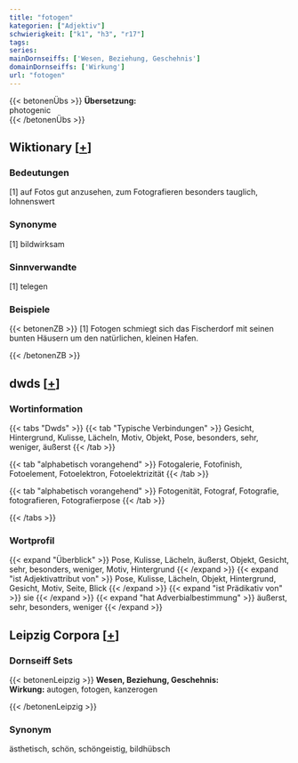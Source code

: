 ```yaml
---
title: "fotogen"
kategorien: ["Adjektiv"]
schwierigkeit: ["k1", "h3", "r17"]
tags:
series:
mainDornseiffs: ['Wesen, Beziehung, Geschehnis']
domainDornseiffs: ['Wirkung']
url: "fotogen"
---
```


{{< betonenÜbs >}}
**Übersetzung:**  
photogenic  
{{< /betonenÜbs >}}

## Wiktionary [[+](https://de.wiktionary.org/wiki/fotogen)]

### Bedeutungen
[1] auf Fotos gut anzusehen, zum Fotografieren besonders tauglich, lohnenswert  

### Synonyme
[1] bildwirksam  

### Sinnverwandte
[1] telegen  

### Beispiele
{{< betonenZB >}}
[1] Fotogen schmiegt sich das Fischerdorf mit seinen bunten Häusern um den natürlichen, kleinen Hafen.  

{{< /betonenZB >}}


## dwds [[+](https://www.dwds.de/wb/fotogen)]

### Wortinformation
{{< tabs "Dwds" >}}
{{< tab "Typische Verbindungen" >}}
Gesicht, Hintergrund, Kulisse, Lächeln, Motiv, Objekt, Pose, besonders, sehr, weniger, äußerst
{{< /tab >}}

{{< tab "alphabetisch vorangehend" >}}
Fotogalerie, Fotofinish, Fotoelement, Fotoelektron, Fotoelektrizität
{{< /tab >}}

{{< tab "alphabetisch vorangehend" >}}
Fotogenität, Fotograf, Fotografie, fotografieren, Fotografierpose
{{< /tab >}}

{{< /tabs >}}

### Wortprofil
{{< expand "Überblick" >}} Pose, Kulisse, Lächeln, äußerst, Objekt, Gesicht, sehr, besonders, weniger, Motiv, Hintergrund {{< /expand >}}
{{< expand "ist Adjektivattribut von" >}} Pose, Kulisse, Lächeln, Objekt, Hintergrund, Gesicht, Motiv, Seite, Blick {{< /expand >}}
{{< expand "ist Prädikativ von" >}} sie {{< /expand >}}
{{< expand "hat Adverbialbestimmung" >}} äußerst, sehr, besonders, weniger {{< /expand >}}

## Leipzig Corpora [[+](https://corpora.uni-leipzig.de/en/res?word=fotogen&corpusId=deu_newscrawl-public_2018)]

### Dornseiff Sets
{{< betonenLeipzig >}}
**Wesen, Beziehung, Geschehnis:**  
**Wirkung:** autogen, fotogen, kanzerogen  

{{< /betonenLeipzig >}}

### Synonym
ästhetisch, schön, schöngeistig, bildhübsch

